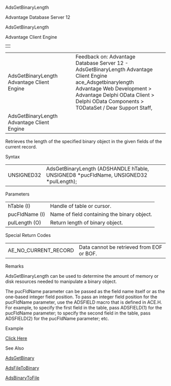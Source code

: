 AdsGetBinaryLength




Advantage Database Server 12  

AdsGetBinaryLength

Advantage Client Engine

|  |
| --- |
|  |

|  |  |  |  |  |
| --- | --- | --- | --- | --- |
| AdsGetBinaryLength  Advantage Client Engine |  |  | Feedback on: Advantage Database Server 12 - AdsGetBinaryLength Advantage Client Engine ace\_Adsgetbinarylength Advantage Web Development > Advantage Delphi OData Client > Delphi OData Components > TODataSet / Dear Support Staff, |  |
| AdsGetBinaryLength  Advantage Client Engine |  |  |  |  |

Retrieves the length of the specified binary object in the given fields of the current record.

Syntax

|  |  |
| --- | --- |
| UNSIGNED32 | AdsGetBinaryLength (ADSHANDLE hTable,  UNSIGNED8 \*pucFldName,  UNSIGNED32 \*pulLength); |

Parameters

|  |  |
| --- | --- |
| hTable (I) | Handle of table or cursor. |
| pucFldName (I) | Name of field containing the binary object. |
| pulLength (O) | Return length of binary object. |

Special Return Codes

|  |  |
| --- | --- |
| AE\_NO\_CURRENT\_RECORD | Data cannot be retrieved from EOF or BOF. |

Remarks

AdsGetBinaryLength can be used to determine the amount of memory or disk resources needed to manipulate a binary object.

The pucFldName parameter can be passed as the field name itself or as the one-based integer field position. To pass an integer field position for the pucFldName parameter, use the ADSFIELD macro that is defined in ACE.H. For example, to specify the first field in the table, pass ADSFIELD(1) for the pucFldName parameter; to specify the second field in the table, pass ADSFIELD(2) for the pucFldName parameter; etc.

Example

[Click Here](ace_examples.htm#adsgetbinarylengthexample)

See Also

[AdsGetBinary](ace_adsgetbinary.htm)

[AdsFileToBinary](ace_adsfiletobinary.htm)

[AdsBinaryToFile](ace_adsbinarytofile.htm)